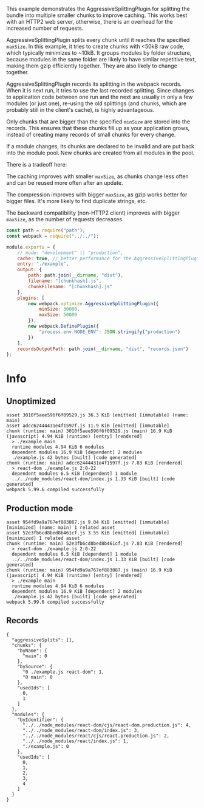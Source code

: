 This example demonstrates the AggressiveSplittingPlugin for splitting the bundle into multiple smaller chunks to improve caching. This works best with an HTTP2 web server, otherwise, there is an overhead for the increased number of requests.

AggressiveSplittingPlugin splits every chunk until it reaches the specified `maxSize`. In this example, it tries to create chunks with <50kB raw code, which typically minimizes to ~10kB. It groups modules by folder structure, because modules in the same folder are likely to have similar repetitive text, making them gzip efficiently together. They are also likely to change together.

AggressiveSplittingPlugin records its splitting in the webpack records. When it is next run, it tries to use the last recorded splitting. Since changes to application code between one run and the next are usually in only a few modules (or just one), re-using the old splittings (and chunks, which are probably still in the client's cache), is highly advantageous.

Only chunks that are bigger than the specified `minSize` are stored into the records. This ensures that these chunks fill up as your application grows, instead of creating many records of small chunks for every change.

If a module changes, its chunks are declared to be invalid and are put back into the module pool. New chunks are created from all modules in the pool.

There is a tradeoff here:

The caching improves with smaller `maxSize`, as chunks change less often and can be reused more often after an update.

The compression improves with bigger `maxSize`, as gzip works better for bigger files. It's more likely to find duplicate strings, etc.

The backward compatibility (non-HTTP2 client) improves with bigger `maxSize`, as the number of requests decreases.

```js
const path = require("path");
const webpack = require("../../");

module.exports = {
	// mode: "development" || "production",
	cache: true, // better performance for the AggressiveSplittingPlugin
	entry: "./example",
	output: {
		path: path.join(__dirname, "dist"),
		filename: "[chunkhash].js",
		chunkFilename: "[chunkhash].js"
	},
	plugins: [
		new webpack.optimize.AggressiveSplittingPlugin({
			minSize: 30000,
			maxSize: 50000
		}),
		new webpack.DefinePlugin({
			"process.env.NODE_ENV": JSON.stringify("production")
		})
	],
	recordsOutputPath: path.join(__dirname, "dist", "records.json")
};
```

# Info

## Unoptimized

```
asset 3010f5aee596f6f09529.js 36.3 KiB [emitted] [immutable] (name: main)
asset adcc62444431e4f1597f.js 11.9 KiB [emitted] [immutable]
chunk (runtime: main) 3010f5aee596f6f09529.js (main) 16.9 KiB (javascript) 4.94 KiB (runtime) [entry] [rendered]
  > ./example main
  runtime modules 4.94 KiB 6 modules
  dependent modules 16.9 KiB [dependent] 2 modules
  ./example.js 42 bytes [built] [code generated]
chunk (runtime: main) adcc62444431e4f1597f.js 7.83 KiB [rendered]
  > react-dom ./example.js 2:0-22
  dependent modules 6.5 KiB [dependent] 1 module
  ../../node_modules/react-dom/index.js 1.33 KiB [built] [code generated]
webpack 5.99.6 compiled successfully
```

## Production mode

```
asset 954fd9a9a767ef883087.js 9.04 KiB [emitted] [immutable] [minimized] (name: main) 1 related asset
asset 52e3fb6cd8bed8b461cf.js 3.55 KiB [emitted] [immutable] [minimized] 1 related asset
chunk (runtime: main) 52e3fb6cd8bed8b461cf.js 7.83 KiB [rendered]
  > react-dom ./example.js 2:0-22
  dependent modules 6.5 KiB [dependent] 1 module
  ../../node_modules/react-dom/index.js 1.33 KiB [built] [code generated]
chunk (runtime: main) 954fd9a9a767ef883087.js (main) 16.9 KiB (javascript) 4.94 KiB (runtime) [entry] [rendered]
  > ./example main
  runtime modules 4.94 KiB 6 modules
  dependent modules 16.9 KiB [dependent] 2 modules
  ./example.js 42 bytes [built] [code generated]
webpack 5.99.6 compiled successfully
```

## Records

```
{
  "aggressiveSplits": [],
  "chunks": {
    "byName": {
      "main": 0
    },
    "bySource": {
      "0 ./example.js react-dom": 1,
      "0 main": 0
    },
    "usedIds": [
      0,
      1
    ]
  },
  "modules": {
    "byIdentifier": {
      "../../node_modules/react-dom/cjs/react-dom.production.js": 4,
      "../../node_modules/react-dom/index.js": 3,
      "../../node_modules/react/cjs/react.production.js": 2,
      "../../node_modules/react/index.js": 1,
      "./example.js": 0
    },
    "usedIds": [
      0,
      1,
      2,
      3,
      4
    ]
  }
}
```
